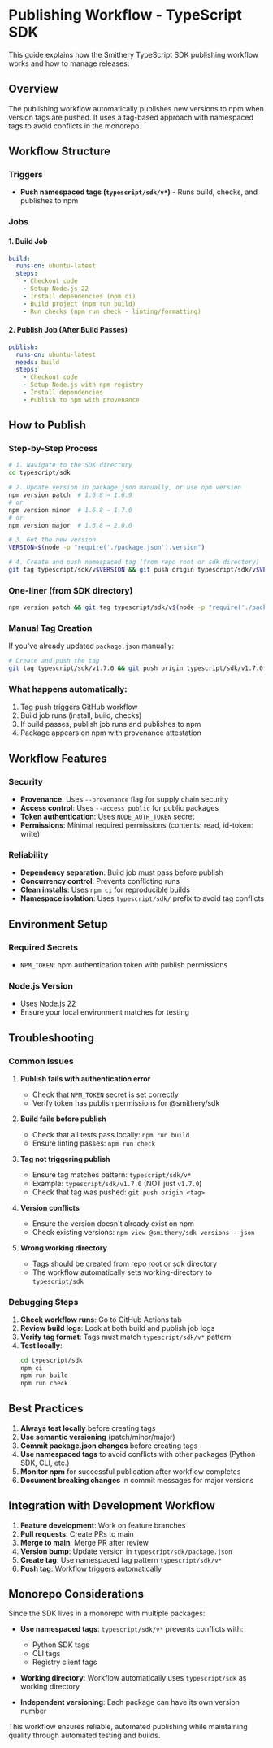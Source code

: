 # Publishing Workflow - TypeScript SDK

This guide explains how the Smithery TypeScript SDK publishing workflow works and how to manage releases.

## Overview

The publishing workflow automatically publishes new versions to npm when version tags are pushed. It uses a tag-based approach with namespaced tags to avoid conflicts in the monorepo.

## Workflow Structure

### Triggers
- **Push namespaced tags (`typescript/sdk/v*`)** - Runs build, checks, and publishes to npm

### Jobs

#### 1. Build Job
```yaml
build:
  runs-on: ubuntu-latest
  steps:
    - Checkout code
    - Setup Node.js 22
    - Install dependencies (npm ci)
    - Build project (npm run build)
    - Run checks (npm run check - linting/formatting)
```

#### 2. Publish Job (After Build Passes)
```yaml
publish:
  runs-on: ubuntu-latest
  needs: build
  steps:
    - Checkout code
    - Setup Node.js with npm registry
    - Install dependencies
    - Publish to npm with provenance
```

## How to Publish

### Step-by-Step Process

```bash
# 1. Navigate to the SDK directory
cd typescript/sdk

# 2. Update version in package.json manually, or use npm version
npm version patch  # 1.6.8 → 1.6.9
# or
npm version minor  # 1.6.8 → 1.7.0
# or
npm version major  # 1.6.8 → 2.0.0

# 3. Get the new version
VERSION=$(node -p "require('./package.json').version")

# 4. Create and push namespaced tag (from repo root or sdk directory)
git tag typescript/sdk/v$VERSION && git push origin typescript/sdk/v$VERSION
```

### One-liner (from SDK directory)

```bash
npm version patch && git tag typescript/sdk/v$(node -p "require('./package.json').version") && git push origin typescript/sdk/v$(node -p "require('./package.json').version")
```

### Manual Tag Creation

If you've already updated `package.json` manually:

```bash
# Create and push the tag
git tag typescript/sdk/v1.7.0 && git push origin typescript/sdk/v1.7.0
```

### What happens automatically:
1. Tag push triggers GitHub workflow
2. Build job runs (install, build, checks)
3. If build passes, publish job runs and publishes to npm
4. Package appears on npm with provenance attestation

## Workflow Features

### Security
- **Provenance**: Uses `--provenance` flag for supply chain security
- **Access control**: Uses `--access public` for public packages
- **Token authentication**: Uses `NODE_AUTH_TOKEN` secret
- **Permissions**: Minimal required permissions (contents: read, id-token: write)

### Reliability
- **Dependency separation**: Build job must pass before publish
- **Concurrency control**: Prevents conflicting runs
- **Clean installs**: Uses `npm ci` for reproducible builds
- **Namespace isolation**: Uses `typescript/sdk/` prefix to avoid tag conflicts

## Environment Setup

### Required Secrets
- `NPM_TOKEN`: npm authentication token with publish permissions

### Node.js Version
- Uses Node.js 22
- Ensure your local environment matches for testing

## Troubleshooting

### Common Issues

1. **Publish fails with authentication error**
   - Check that `NPM_TOKEN` secret is set correctly
   - Verify token has publish permissions for @smithery/sdk

2. **Build fails before publish**
   - Check that all tests pass locally: `npm run build`
   - Ensure linting passes: `npm run check`

3. **Tag not triggering publish**
   - Ensure tag matches pattern: `typescript/sdk/v*`
   - Example: `typescript/sdk/v1.7.0` (NOT just `v1.7.0`)
   - Check that tag was pushed: `git push origin <tag>`

4. **Version conflicts**
   - Ensure the version doesn't already exist on npm
   - Check existing versions: `npm view @smithery/sdk versions --json`

5. **Wrong working directory**
   - Tags should be created from repo root or sdk directory
   - The workflow automatically sets working-directory to `typescript/sdk`

### Debugging Steps

1. **Check workflow runs**: Go to GitHub Actions tab
2. **Review build logs**: Look at both build and publish job logs
3. **Verify tag format**: Tags must match `typescript/sdk/v*` pattern
4. **Test locally**: 
   ```bash
   cd typescript/sdk
   npm ci
   npm run build
   npm run check
   ```

## Best Practices

1. **Always test locally** before creating tags
2. **Use semantic versioning** (patch/minor/major)
3. **Commit package.json changes** before creating tags
4. **Use namespaced tags** to avoid conflicts with other packages (Python SDK, CLI, etc.)
5. **Monitor npm** for successful publication after workflow completes
6. **Document breaking changes** in commit messages for major versions

## Integration with Development Workflow

1. **Feature development**: Work on feature branches
2. **Pull requests**: Create PRs to main
3. **Merge to main**: Merge PR after review
4. **Version bump**: Update version in `typescript/sdk/package.json`
5. **Create tag**: Use namespaced tag pattern `typescript/sdk/v*`
6. **Push tag**: Workflow triggers automatically

## Monorepo Considerations

Since the SDK lives in a monorepo with multiple packages:

- **Use namespaced tags**: `typescript/sdk/v*` prevents conflicts with:
  - Python SDK tags
  - CLI tags  
  - Registry client tags

- **Working directory**: Workflow automatically uses `typescript/sdk` as working directory

- **Independent versioning**: Each package can have its own version number

This workflow ensures reliable, automated publishing while maintaining quality through automated testing and builds.

